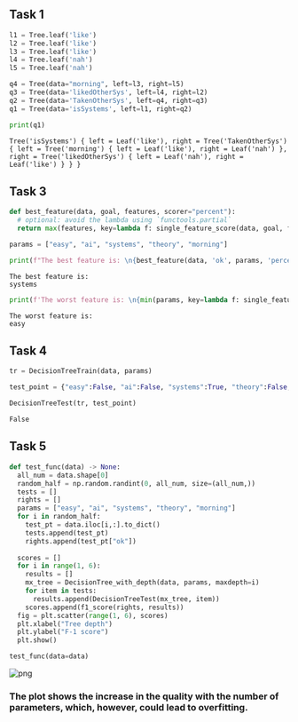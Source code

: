 ## Task 1


```python
l1 = Tree.leaf('like')
l2 = Tree.leaf('like')
l3 = Tree.leaf('like')
l4 = Tree.leaf('nah')
l5 = Tree.leaf('nah')

q4 = Tree(data="morning", left=l3, right=l5)
q3 = Tree(data='likedOtherSys', left=l4, right=l2)
q2 = Tree(data='TakenOtherSys', left=q4, right=q3)
q1 = Tree(data='isSystems', left=l1, right=q2)

print(q1)
```

    Tree('isSystems') { left = Leaf('like'), right = Tree('TakenOtherSys') { left = Tree('morning') { left = Leaf('like'), right = Leaf('nah') }, right = Tree('likedOtherSys') { left = Leaf('nah'), right = Leaf('like') } } }
    

## Task 3


```python
def best_feature(data, goal, features, scorer="percent"):
  # optional: avoid the lambda using `functools.partial`
  return max(features, key=lambda f: single_feature_score(data, goal, f, scorer))

params = ["easy", "ai", "systems", "theory", "morning"]
```


```python
print(f"The best feature is: \n{best_feature(data, 'ok', params, 'percent')}")
```

    The best feature is: 
    systems
    


```python
print(f'The worst feature is: \n{min(params, key=lambda f: single_feature_score(data, "ok", f, "percent"))}')

```

    The worst feature is: 
    easy
    

## Task 4


```python
tr = DecisionTreeTrain(data, params)

test_point = {"easy":False, "ai":False, "systems":True, "theory":False, "morning":False}

DecisionTreeTest(tr, test_point)
```




    False



## Task 5


```python
def test_func(data) -> None:
  all_num = data.shape[0]
  random_half = np.random.randint(0, all_num, size=(all_num,))
  tests = []
  rights = []
  params = ["easy", "ai", "systems", "theory", "morning"]
  for i in random_half:
    test_pt = data.iloc[i,:].to_dict()
    tests.append(test_pt)
    rights.append(test_pt["ok"])
  
  scores = []
  for i in range(1, 6):
    results = []
    mx_tree = DecisionTree_with_depth(data, params, maxdepth=i)
    for item in tests:
      results.append(DecisionTreeTest(mx_tree, item))
    scores.append(f1_score(rights, results))
  fig = plt.scatter(range(1, 6), scores)
  plt.xlabel("Tree depth")
  plt.ylabel("F-1 score")
  plt.show()
```


```python
test_func(data=data)
```


![png](output_10_0.png)


### The plot shows the increase in the quality with the number of parameters, which, however, could lead to overfitting.
